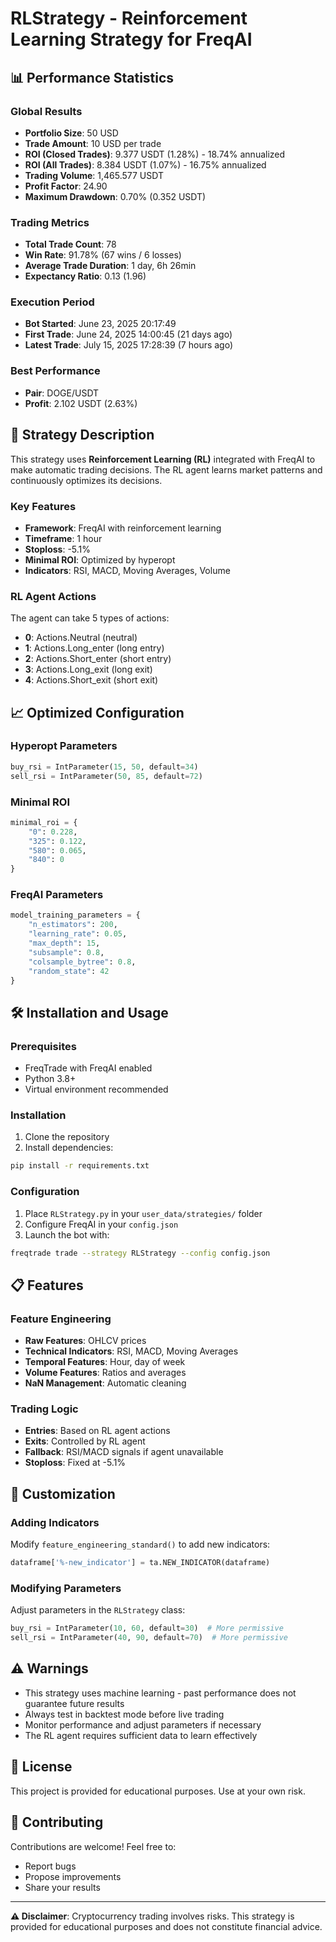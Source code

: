 # RLStrategy - Reinforcement Learning Strategy for FreqAI

## 📊 Performance Statistics

### Global Results
- **Portfolio Size**: 50 USD
- **Trade Amount**: 10 USD per trade
- **ROI (Closed Trades)**: 9.377 USDT (1.28%) - 18.74% annualized
- **ROI (All Trades)**: 8.384 USDT (1.07%) - 16.75% annualized
- **Trading Volume**: 1,465.577 USDT
- **Profit Factor**: 24.90
- **Maximum Drawdown**: 0.70% (0.352 USDT)

### Trading Metrics
- **Total Trade Count**: 78
- **Win Rate**: 91.78% (67 wins / 6 losses)
- **Average Trade Duration**: 1 day, 6h 26min
- **Expectancy Ratio**: 0.13 (1.96)

### Execution Period
- **Bot Started**: June 23, 2025 20:17:49
- **First Trade**: June 24, 2025 14:00:45 (21 days ago)
- **Latest Trade**: July 15, 2025 17:28:39 (7 hours ago)

### Best Performance
- **Pair**: DOGE/USDT
- **Profit**: 2.102 USDT (2.63%)

## 🚀 Strategy Description

This strategy uses **Reinforcement Learning (RL)** integrated with FreqAI to make automatic trading decisions. The RL agent learns market patterns and continuously optimizes its decisions.

### Key Features

- **Framework**: FreqAI with reinforcement learning
- **Timeframe**: 1 hour
- **Stoploss**: -5.1%
- **Minimal ROI**: Optimized by hyperopt
- **Indicators**: RSI, MACD, Moving Averages, Volume

### RL Agent Actions

The agent can take 5 types of actions:
- **0**: Actions.Neutral (neutral)
- **1**: Actions.Long_enter (long entry)
- **2**: Actions.Short_enter (short entry)
- **3**: Actions.Long_exit (long exit)
- **4**: Actions.Short_exit (short exit)

## 📈 Optimized Configuration

### Hyperopt Parameters
```python
buy_rsi = IntParameter(15, 50, default=34)
sell_rsi = IntParameter(50, 85, default=72)
```

### Minimal ROI
```python
minimal_roi = {
    "0": 0.228,
    "325": 0.122,
    "580": 0.065,
    "840": 0
}
```

### FreqAI Parameters
```python
model_training_parameters = {
    "n_estimators": 200,
    "learning_rate": 0.05,
    "max_depth": 15,
    "subsample": 0.8,
    "colsample_bytree": 0.8,
    "random_state": 42
}
```

## 🛠️ Installation and Usage

### Prerequisites
- FreqTrade with FreqAI enabled
- Python 3.8+
- Virtual environment recommended

### Installation
1. Clone the repository
2. Install dependencies:
```bash
pip install -r requirements.txt
```

### Configuration
1. Place `RLStrategy.py` in your `user_data/strategies/` folder
2. Configure FreqAI in your `config.json`
3. Launch the bot with:
```bash
freqtrade trade --strategy RLStrategy --config config.json
```

## 📋 Features

### Feature Engineering
- **Raw Features**: OHLCV prices
- **Technical Indicators**: RSI, MACD, Moving Averages
- **Temporal Features**: Hour, day of week
- **Volume Features**: Ratios and averages
- **NaN Management**: Automatic cleaning

### Trading Logic
- **Entries**: Based on RL agent actions
- **Exits**: Controlled by RL agent
- **Fallback**: RSI/MACD signals if agent unavailable
- **Stoploss**: Fixed at -5.1%

## 🔧 Customization

### Adding Indicators
Modify `feature_engineering_standard()` to add new indicators:
```python
dataframe['%-new_indicator'] = ta.NEW_INDICATOR(dataframe)
```

### Modifying Parameters
Adjust parameters in the `RLStrategy` class:
```python
buy_rsi = IntParameter(10, 60, default=30)  # More permissive
sell_rsi = IntParameter(40, 90, default=70)  # More permissive
```

## ⚠️ Warnings

- This strategy uses machine learning - past performance does not guarantee future results
- Always test in backtest mode before live trading
- Monitor performance and adjust parameters if necessary
- The RL agent requires sufficient data to learn effectively

## 📝 License

This project is provided for educational purposes. Use at your own risk.

## 🤝 Contributing

Contributions are welcome! Feel free to:
- Report bugs
- Propose improvements
- Share your results

---

**⚠️ Disclaimer**: Cryptocurrency trading involves risks. This strategy is provided for educational purposes and does not constitute financial advice. 